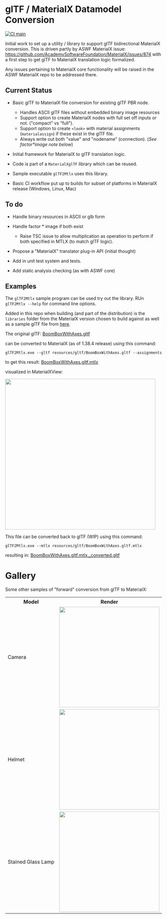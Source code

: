 # glTF / MaterialX Datamodel Conversion

[![CI main](https://github.com/kwokcb/glTF_MaterialX/workflows/main/badge.svg)](https://github.com/kwokcb/glTF_MaterialX/actions)

Initial work to set up a utility / library to support glTF bidirectional MaterialX conversion.
This is driven partly by ASWF MaterialX issue: https://github.com/AcademySoftwareFoundation/MaterialX/issues/874 
with a first step to get glTF to MaterialX translation logic formalized.

Any issues pertaining to MaterialX core functionality will be raised in the ASWF MaterialX repo to be addressed 
there. 

## Current Status

- Basic glTF to MaterialX file conversion for existing glTF PBR node.
  - Handles ASCII glTF files without embedded binary image resources
  - Support option to create MaterialX nodes with full set off inputs or not. ("compact" vs "full"). 
  - Support option to create `<look>` with material assignments (`materialassign`) if these exist in the glTF file.
  - Always write out both "value" and "nodename" (connection). (_See factor*image note below_)
- Initial framework for MaterialX to glTF translation logic.
- Code is part of a `MaterialXglTF` library which can be reused. 
- Sample executable `glTF2Mtlx` uses this library. 

- Basic CI workflow put up to builds for subset of platforms in MaterialX release (Windows, Linux, Mac)

## To do

- Handle binary resources in ASCII or glb form
- Handle factor * image if both exist
  -  Raise TSC issue to allow multiplication as operation to perform if both specified in MTLX (to match glTF logic).
- Propose a "MaterialX" translator plug-in API (initial thought)

- Add in unit test system and tests.
- Add static analysis checking (as with ASWF core)

## Examples

The `glTF2Mtlx` sample program can be used try out the library. RUn `glTF2Mtlx --help` for command line options.

Added in this repo when building (and part of the distribution)
is the `libraries` folder from the MaterialX version chosen to build against as well as a sample glTF file from [here](https://github.com/KhronosGroup/glTF-Sample-Models/tree/master/2.0/BoomBoxWithAxes). 

The original glTF:
[BoomBoxWithAxes.gltf](https://github.com/kwokcb/glTF_MaterialX/blob/main/resources/gltf/BoomBoxWithAxes.gltf)

can be converted to MaterialX (as of 1.38.4 release) using this command:
```
glTF2Mtlx.exe --gltf resources/gltf/BoomBoxWithAxes.gltf --assignments
```
to get this result:
[BoomBoxWithAxes.gltf.mtlx](https://github.com/kwokcb/glTF_MaterialX/blob/main/resources/mtlx/BoomBoxWithAxes.gltf.mtlx)

visualized in MaterialXView:

<image src="https://user-images.githubusercontent.com/49369885/165810147-83be80f6-eb4c-4dd1-9e06-a20ee0b7c6c8.png" width="480"/>

This file can be converted back to glTF (WIP) using this command:
```
glTF2Mtlx.exe --mtlx resources/gltf/BoomBoxWithAxes.gltf.mtlx
```
resulting in:
[BoomBoxWithAxes.gltf.mtlx._converted.gltf](https://github.com/kwokcb/glTF_MaterialX/blob/main/resources/mtlx/BoomBoxWithAxes.gltf.mtlx._converted.gltf)

# Gallery
Some other samples of "forward" conversion from glTF to MaterialX:
<table style="width:100%">
  <tr>
    <th><b>Model</b></th>
    <th><b>Render</b></th>
  </tr>
  <tr>
    <td>Camera</td>
    <td><image src="https://user-images.githubusercontent.com/49369885/165810963-f495b8e4-221a-4196-a1dd-d9968b08064e.png" height="320"/>
  </tr>
  <tr>
    <td>Helmet</td>
    <td><image src="https://user-images.githubusercontent.com/49369885/165811071-3f778635-853b-49c5-9637-1a8b2f98300a.png" height="320"/>
  </tr>
  <tr>
    <td>Stained Glass Lamp</td>
    <td><image src="https://user-images.githubusercontent.com/49369885/165811131-beb0156c-6c04-4c4a-98ae-249eb260cc20.png" height="320"/>
  </tr>
</table>




